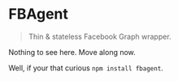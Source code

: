 # FBAgent

> Thin & stateless Facebook Graph wrapper.

Nothing to see here. Move along now.

Well, if your that curious `npm install fbagent`.
